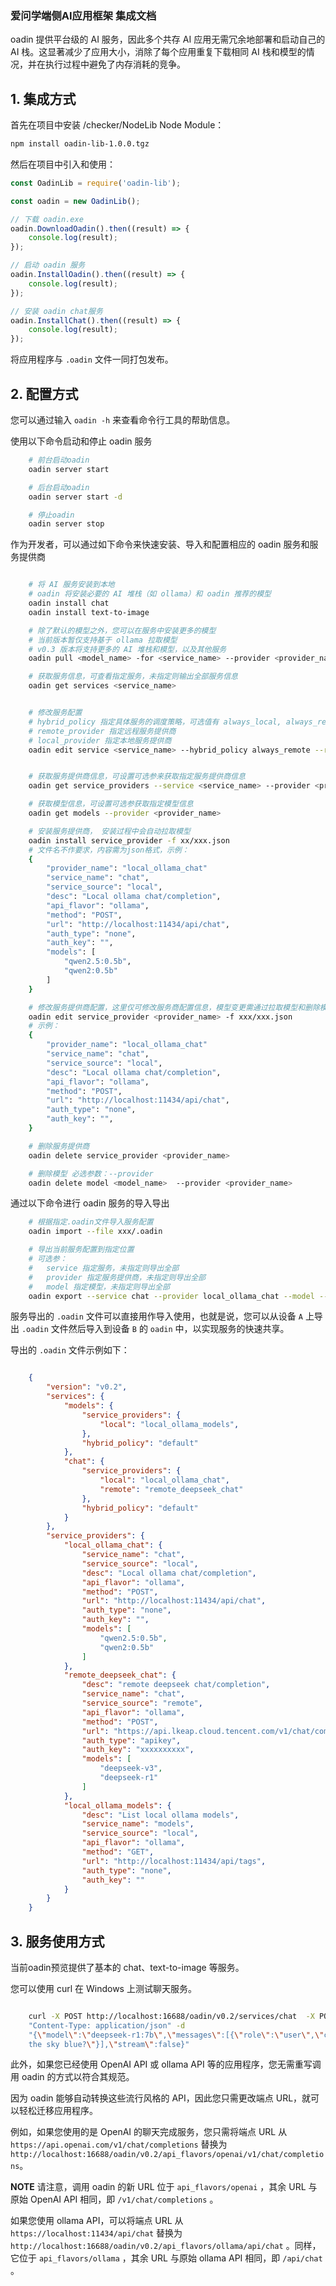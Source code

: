 ### 爱问学端侧AI应用框架 集成文档

oadin 提供平台级的 AI 服务，因此多个共存 AI 应用无需冗余地部署和启动自己的 AI 栈。这显著减少了应用大小，消除了每个应用重复下载相同 AI 栈和模型的情况，并在执行过程中避免了内存消耗的竞争。

## 1. 集成方式

首先在项目中安装 /checker/NodeLib Node Module：


``` sh
npm install oadin-lib-1.0.0.tgz
```

然后在项目中引入和使用：

``` JavaScript
const OadinLib = require('oadin-lib');

const oadin = new OadinLib();

// 下载 oadin.exe
oadin.DownloadOadin().then((result) => {
    console.log(result);
});

// 启动 oadin 服务
oadin.InstallOadin().then((result) => {
    console.log(result);
});

// 安装 oadin chat服务
oadin.InstallChat().then((result) => {
    console.log(result);
});

```

将应用程序与 ``.oadin`` 文件一同打包发布。

## 2. 配置方式

您可以通过输入  ``oadin -h`` 来查看命令行工具的帮助信息。

使用以下命令启动和停止 oadin 服务

``` bash
    # 前台启动oadin
    oadin server start

    # 后台启动oadin
    oadin server start -d

    # 停止oadin
    oadin server stop
```

作为开发者，可以通过如下命令来快速安装、导入和配置相应的 oadin 服务和服务提供商

```bash

    # 将 AI 服务安装到本地
    # oadin 将安装必要的 AI 堆栈（如 ollama）和 oadin 推荐的模型
    oadin install chat
    oadin install text-to-image

    # 除了默认的模型之外，您可以在服务中安装更多的模型
    # 当前版本暂仅支持基于 ollama 拉取模型
    # v0.3 版本将支持更多的 AI 堆栈和模型，以及其他服务
    oadin pull <model_name> -for <service_name> --provider <provider_name>

    # 获取服务信息，可查看指定服务，未指定则输出全部服务信息
    oadin get services <service_name>


    # 修改服务配置
    # hybrid_policy 指定具体服务的调度策略，可选值有 always_local, always_remote, default
    # remote_provider 指定远程服务提供商
    # local_provider 指定本地服务提供商
    oadin edit service <service_name> --hybrid_policy always_remote --remote_provider xxx --local_provider xxx


    # 获取服务提供商信息，可设置可选参来获取指定服务提供商信息
    oadin get service_providers --service <service_name> --provider <provider_name> --remote <local/remote>

    # 获取模型信息，可设置可选参获取指定模型信息
    oadin get models --provider <provider_name>

    # 安装服务提供商， 安装过程中会自动拉取模型
    oadin install service_provider -f xx/xxx.json
    # 文件名不作要求，内容需为json格式，示例：
    {
        "provider_name": "local_ollama_chat"
        "service_name": "chat",
        "service_source": "local",
        "desc": "Local ollama chat/completion",
        "api_flavor": "ollama",
        "method": "POST",
        "url": "http://localhost:11434/api/chat",
        "auth_type": "none",
        "auth_key": "",
        "models": [
            "qwen2.5:0.5b",
            "qwen2:0.5b"
        ]
    }

    # 修改服务提供商配置，这里仅可修改服务商配置信息，模型变更需通过拉取模型和删除模型来进行
    oadin edit service_provider <provider_name> -f xxx/xxx.json
    # 示例：
    {
        "provider_name": "local_ollama_chat"
        "service_name": "chat",
        "service_source": "local",
        "desc": "Local ollama chat/completion",
        "api_flavor": "ollama",
        "method": "POST",
        "url": "http://localhost:11434/api/chat",
        "auth_type": "none",
        "auth_key": "",
    }

    # 删除服务提供商
    oadin delete service_provider <provider_name>

    # 删除模型 必选参数：--provider
    oadin delete model <model_name>  --provider <provider_name>
```

通过以下命令进行 oadin 服务的导入导出

```bash
    # 根据指定.oadin文件导入服务配置
    oadin import --file xxx/.oadin

    # 导出当前服务配置到指定位置
    # 可选参：
    #   service 指定服务，未指定则导出全部
    #   provider 指定服务提供商，未指定则导出全部
    #   model 指定模型，未指定则导出全部
    oadin export --service chat --provider local_ollama_chat --model --output ./
```

服务导出的 ``.oadin`` 文件可以直接用作导入使用，也就是说，您可以从设备 ``A`` 上导出 ``.oadin`` 文件然后导入到设备 ``B`` 的 ``oadin`` 中，以实现服务的快速共享。

导出的  ``.oadin``  文件示例如下：

```json

    {
        "version": "v0.2",
        "services": {
            "models": {
                "service_providers": {
                    "local": "local_ollama_models",
                },
                "hybrid_policy": "default"
            },
            "chat": {
                "service_providers": {
                    "local": "local_ollama_chat",
                    "remote": "remote_deepseek_chat"
                },
                "hybrid_policy": "default"
            }
        },
        "service_providers": {
            "local_ollama_chat": {
                "service_name": "chat",
                "service_source": "local",
                "desc": "Local ollama chat/completion",
                "api_flavor": "ollama",
                "method": "POST",
                "url": "http://localhost:11434/api/chat",
                "auth_type": "none",
                "auth_key": "",
                "models": [
                    "qwen2.5:0.5b",
                    "qwen2:0.5b"
                ]
            },
            "remote_deepseek_chat": {
                "desc": "remote deepseek chat/completion",
                "service_name": "chat",
                "service_source": "remote",
                "api_flavor": "ollama",
                "method": "POST",
                "url": "https://api.lkeap.cloud.tencent.com/v1/chat/completions",
                "auth_type": "apikey",
                "auth_key": "xxxxxxxxxx",
                "models": [
                    "deepseek-v3",
                    "deepseek-r1"
                ]
            },
            "local_ollama_models": {
                "desc": "List local ollama models",
                "service_name": "models",
                "service_source": "local",
                "api_flavor": "ollama",
                "method": "GET",
                "url": "http://localhost:11434/api/tags",
                "auth_type": "none",
                "auth_key": ""
            }
        }
    }
```

## 3. 服务使用方式

当前oadin预览提供了基本的 chat、text-to-image 等服务。

您可以使用 curl 在 Windows 上测试聊天服务。

```bash

    curl -X POST http://localhost:16688/oadin/v0.2/services/chat  -X POST -H
    "Content-Type: application/json" -d
    "{\"model\":\"deepseek-r1:7b\",\"messages\":[{\"role\":\"user\",\"content\":\"why is
    the sky blue?\"}],\"stream\":false}"
```

此外，如果您已经使用 OpenAI API 或 ollama API 等的应用程序，您无需重写调用 oadin 的方式以符合其规范。

因为 oadin 能够自动转换这些流行风格的 API，因此您只需更改端点 URL，就可以轻松迁移应用程序。

例如，如果您使用的是 OpenAI 的聊天完成服务，您只需将端点 URL 从 ``https://api.openai.com/v1/chat/completions`` 替换为
``http://localhost:16688/oadin/v0.2/api_flavors/openai/v1/chat/completions``。

**NOTE** 请注意，调用 oadin 的新 URL 位于 ``api_flavors/openai`` ，其余 URL 与原始 OpenAI API 相同，即 ``/v1/chat/completions`` 。

如果您使用 ollama API，可以将端点 URL 从 ``https://localhost:11434/api/chat`` 替换为
``http://localhost:16688/oadin/v0.2/api_flavors/ollama/api/chat`` 。同样，它位于 ``api_flavors/ollama`` ，其余 URL 与原始 ollama API 相同，即 ``/api/chat`` 。

